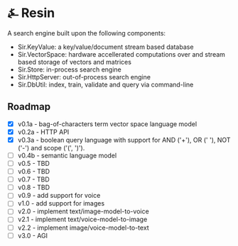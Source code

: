 # &#9084; Resin

A search engine built upon the following components:

- Sir.KeyValue: a key/value/document stream based database
- Sir.VectorSpace: hardware accellerated computations over and stream based storage of vectors and matrices
- Sir.Store: in-process search engine
- Sir.HttpServer: out-of-process search engine
- Sir.DbUtil: index, train, validate and query via command-line

## Roadmap

- [x] v0.1a - bag-of-characters term vector space language model
- [x] v0.2a - HTTP API
- [x] v0.3a - boolean query language with support for AND ('+'), OR (' '), NOT ('-') and scope ('(', ')').
- [ ] v0.4b - semantic language model
- [ ] v0.5 - TBD 
- [ ] v0.6 - TBD
- [ ] v0.7 - TBD
- [ ] v0.8 - TBD
- [ ] v0.9 - add support for voice
- [ ] v1.0 - add support for images
- [ ] v2.0 - implement text/image-model-to-voice
- [ ] v2.1 - implement text/voice-model-to-image
- [ ] v2.2 - implement image/voice-model-to-text
- [ ] v3.0 - AGI
